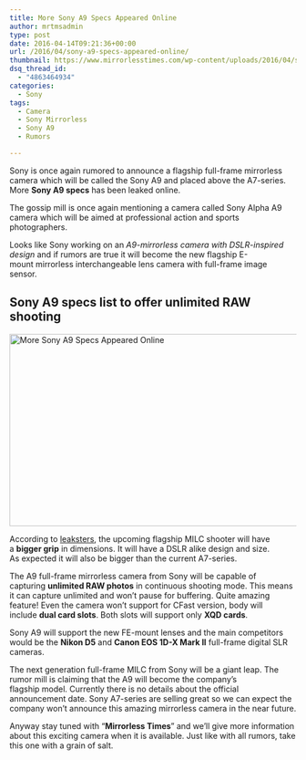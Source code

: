 ```yaml
---
title: More Sony A9 Specs Appeared Online
author: mrtmsadmin
type: post
date: 2016-04-14T09:21:36+00:00
url: /2016/04/sony-a9-specs-appeared-online/
thumbnail: https://www.mirrorlesstimes.com/wp-content/uploads/2016/04/sony-a9-specs-appeared-online.jpg
dsq_thread_id:
  - "4863464934"
categories:
  - Sony
tags:
  - Camera
  - Sony Mirrorless
  - Sony A9
  - Rumors

---
```

Sony is once again rumored to announce a flagship full-frame mirrorless camera which will be called the Sony A9 and placed above the A7-series. More **Sony A9 specs** has been leaked online.

The gossip mill is once again mentioning a camera called Sony Alpha A9 camera which will be aimed at professional action and sports photographers.

Looks like Sony working on an _A9-mirrorless camera with DSLR-inspired design_ and if rumors are true it will become the new flagship E-mount mirrorless interchangeable lens camera with full-frame image sensor.<!--more-->

## Sony A9 specs list to offer unlimited RAW shooting

<img class="alignnone wp-image-95 size-full" title="More Sony A9 Specs Appeared Online" src="https://i2.wp.com/www.mirrorlesstimes.com/wp-content/uploads/2016/04/sony-a9-specs-appeared-online.jpg?resize=600%2C337&#038;ssl=1" alt="More Sony A9 Specs Appeared Online" width="600" height="337" srcset="https://i2.wp.com/www.mirrorlesstimes.com/wp-content/uploads/2016/04/sony-a9-specs-appeared-online.jpg?w=900&ssl=1 900w, https://i2.wp.com/www.mirrorlesstimes.com/wp-content/uploads/2016/04/sony-a9-specs-appeared-online.jpg?resize=300%2C169&ssl=1 300w, https://i2.wp.com/www.mirrorlesstimes.com/wp-content/uploads/2016/04/sony-a9-specs-appeared-online.jpg?resize=768%2C432&ssl=1 768w" sizes="(max-width: 600px) 100vw, 600px" data-recalc-dims="1" /> 

According to <a href="http://www.dailycameranews.com/2016/04/first-sony-a9-specs/" target="_blank">leaksters</a>, the upcoming flagship MILC shooter will have a **bigger grip** in dimensions. It will have a DSLR alike design and size. As expected it will also be bigger than the current A7-series.

The A9 full-frame mirrorless camera from Sony will be capable of capturing **unlimited RAW photos** in continuous shooting mode. This means it can capture unlimited and won’t pause for buffering. Quite amazing feature! Even the camera won&#8217;t support for CFast version, body will include **dual card slots**. Both slots will support only **XQD cards**.

Sony A9 will support the new FE-mount lenses and the main competitors would be the **Nikon D5** and **Canon EOS 1D-X Mark II** full-frame digital SLR cameras.

The next generation full-frame MILC from Sony will be a giant leap. The rumor mill is claiming that the A9 will become the company’s flagship model. Currently there is no details about the official announcement date. Sony A7-series are selling great so we can expect the company won’t announce this amazing mirrorless camera in the near future.

Anyway stay tuned with &#8220;**Mirrorless Times**&#8221; and we’ll give more information about this exciting camera when it is available. Just like with all rumors, take this one with a grain of salt.
